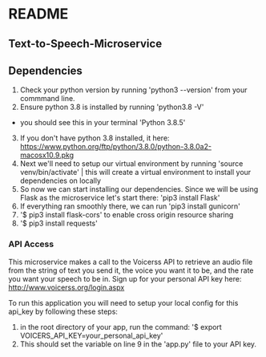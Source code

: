 # README

## Text-to-Speech-Microservice

## Dependencies
1. Check your python version by running 'python3 --version' from your commmand line.
2. Ensure python 3.8 is installed by running 'python3.8 -V'
 - you should see this in your terminal 'Python 3.8.5'
3. If you don't have python 3.8 installed, it here: https://www.python.org/ftp/python/3.8.0/python-3.8.0a2-macosx10.9.pkg
4. Next we'll need to setup our virtual environment by running 'source venv/bin/activate' | this will create a virtual environment to install your dependencies on locally
4. So now we can start installing our dependencies. Since we will be using Flask as the microservice let's start there: 'pip3 install Flask'
5. If everything ran smoothly there, we can run 'pip3 install gunicorn'
6. '$ pip3 install flask-cors' to enable cross origin resource sharing
7. '$ pip3 install requests'

### API Access
This microservice makes a call to the Voicerss API to retrieve an audio file from the string of text you send it, the voice you want it to be, and the rate you want your speech to be in.  Sign up for your personal API key here: http://www.voicerss.org/login.aspx

To run this application you will need to setup your local config for this api_key by following these steps:
1. in the root directory of your app, run the command: '$ export VOICERS_API_KEY=your_personal_api_key'
2. This should set the variable on line 9 in the 'app.py' file to your API key.
